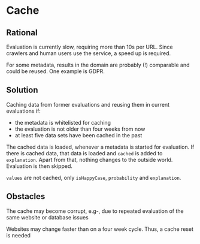 # Cache

## Rational

Evaluation is currently slow, requiring more than 10s per URL.
Since crawlers and human users use the service, a speed up is required.

For some metadata, results in the domain are probably (!) comparable and could be reused. One example is GDPR.

## Solution

Caching data from former evaluations and reusing them in current evaluations if:
- the metadata is whitelisted for caching
- the evaluation is not older than four weeks from now
- at least five data sets have been cached in the past

The cached data is loaded, whenever a metadata is started for evaluation. If there is cached data, that data is loaded
and `cached` is added to `explanation`. Apart from that, nothing changes to the outside world.
Evaluation is then skipped.

`values` are not cached, only `isHappyCase`, `probability` and `explanation`.

## Obstacles

The cache may become corrupt, e.g-, due to repeated evaluation of the same website or database issues

Websites may change faster than on a four week cycle. Thus, a cache reset is needed
